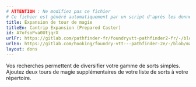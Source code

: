 ```yaml
---
# ATTENTION : Ne modifiez pas ce fichier
# Ce fichier est généré automatiquement par un script d'après les données du module Foundry VTT officiel et de sa traduction
title: Expansion de tour de magie
titleEn: Cantrip Expansion (Prepared Caster)
id: A7ofsoPva0UtjqrX
urlFr: https://gitlab.com/pathfinder-fr/foundryvtt-pathfinder2-fr/-/blob/master/data/feats/A7ofsoPva0UtjqrX.htm
urlEn: https://gitlab.com/hooking/foundry-vtt---pathfinder-2e/-/blob/master/packs/data/feats.db/cantrip-expansion-prepared-caster.json
layout: dons
---
```

Vos recherches permettent de diversifier votre gamme de sorts simples. Ajoutez deux tours de magie supplémentaires de votre liste de sorts à votre répertoire.
